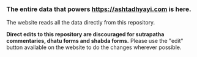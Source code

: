 ### The entire data that powers https://ashtadhyayi.com is here.  

The website reads all the data directly from this repository.  

**Direct edits to this repository are discouraged for sutrapatha commentaries, dhatu forms and shabda forms.** Please use the "edit" button available on the website to do the changes wherever possible.
